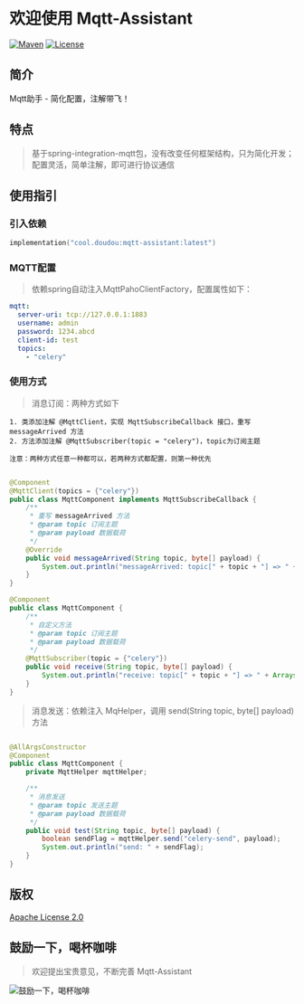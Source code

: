 # 欢迎使用 Mqtt-Assistant

[![Maven](https://img.shields.io/badge/Maven-v1.0.1-blue)](https://search.maven.org/search?q=g:cool.doudou%20a:mqtt-assistant-*)
[![License](https://img.shields.io/badge/License-Apache%202-4EB1BA.svg?style=flat-square)](https://www.apache.org/licenses/LICENSE-2.0)


## 简介

Mqtt助手 - 简化配置，注解带飞！

## 特点

> 基于spring-integration-mqtt包，没有改变任何框架结构，只为简化开发；配置灵活，简单注解，即可进行协议通信  

## 使用指引

### 引入依赖

```kotlin
implementation("cool.doudou:mqtt-assistant:latest")
```

### MQTT配置

> 依赖spring自动注入MqttPahoClientFactory，配置属性如下：

```yaml
mqtt:
  server-uri: tcp://127.0.0.1:1883
  username: admin
  password: 1234.abcd
  client-id: test
  topics:
    - "celery"
```

### 使用方式

> 消息订阅：两种方式如下

```
1. 类添加注解 @MqttClient，实现 MqttSubscribeCallback 接口，重写 messageArrived 方法
2. 方法添加注解 @MqttSubscriber(topic = "celery")，topic为订阅主题

注意：两种方式任意一种都可以，若两种方式都配置，则第一种优先
```

```java

@Component
@MqttClient(topics = {"celery"})
public class MqttComponent implements MqttSubscribeCallback {
    /**
     * 重写 messageArrived 方法
     * @param topic 订阅主题
     * @param payload 数据载荷
     */
    @Override
    public void messageArrived(String topic, byte[] payload) {
        System.out.println("messageArrived: topic[" + topic + "] => " + Arrays.toString(bytes));
    }
}

@Component
public class MqttComponent {
    /**
     * 自定义方法
     * @param topic 订阅主题
     * @param payload 数据载荷
     */
    @MqttSubscriber(topic = {"celery"})
    public void receive(String topic, byte[] payload) {
        System.out.println("receive: topic[" + topic + "] => " + Arrays.toString(bytes));
    }
}
```

> 消息发送：依赖注入 MqHelper，调用 send(String topic, byte[] payload) 方法

```java

@AllArgsConstructor
@Component
public class MqttComponent {
    private MqttHelper mqttHelper;

    /**
     * 消息发送
     * @param topic 发送主题
     * @param payload 数据载荷
     */
    public void test(String topic, byte[] payload) {
        boolean sendFlag = mqttHelper.send("celery-send", payload);
        System.out.println("send: " + sendFlag);
    }
}
```

## 版权

[Apache License 2.0](https://www.apache.org/licenses/LICENSE-2.0)

## 鼓励一下，喝杯咖啡

> 欢迎提出宝贵意见，不断完善 Mqtt-Assistant

![鼓励一下，喝杯咖啡](https://user-images.githubusercontent.com/21210629/172556529-544b2581-ea34-4530-932b-148198b1b265.jpg)
